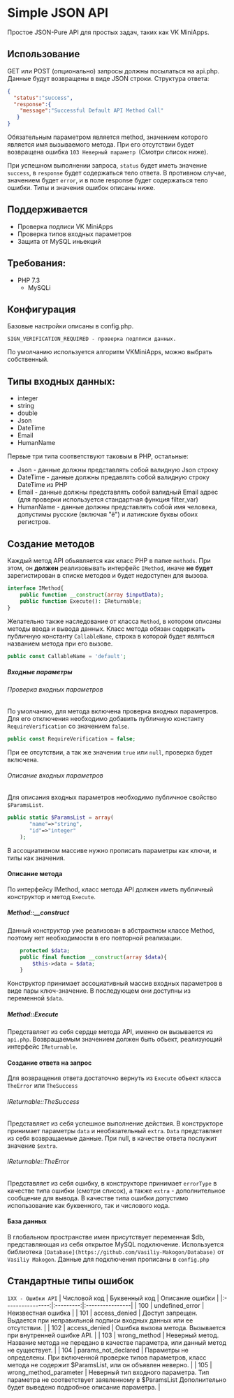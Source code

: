 # Simple JSON API
Простое JSON-Pure API для простых задач, таких как VK MiniApps.
## Использование
GET или POST (опционально) запросы должны посылаться на api.php. Данные будут возвращены в виде JSON строки.
Структура ответа:
```json
{
  "status":"success",
  "response":{
    "message":"Successful Default API Method Call"
   }
}
```
Обязательным параметром является method, значением которого является имя вызываемого метода. При его отсутствии будет возвращена ошибка `103 Неверный параметр `(Смотри список ниже).

При успешном выполнении запроса, `status` будет иметь значение `success`, в `response` будет содержаться тело ответа.
В противном случае, значением будет `error`, и в поле response будет содержаться тело ошибки. Типы и значения ошибок описаны ниже.


## Поддерживается
* Проверка подписи VK MiniApps
* Проверка типов входных параметров
* Защита от MySQL иньекций

## Требования:
* PHP 7.3
    * MySQLi

## Конфигурация
Базовые настройки описаны в config.php. 
```text
SIGN_VERIFICATION_REQUIRED - проверка подпписи данных.
```
 По умолчанию используется алгоритм VKMiniApps, можно выбрать собственный.

## Типы входных данных:
* integer
* string
* double
* Json
* DateTime
* Email
* HumanName 

Первые три типа соответствуют таковым в PHP, остальные: 
* Json - данные должны представлять собой валидную Json строку
* DateTime - данные должны предавлять собой валидную строку DateTime из PHP
* Email - данные должны представлять собой валидный Email адрес (для проверки используется стандартная функция filter_var)
* HumanName - данные должны представлять собой имя человека, допустимы русские (включая "ё") и латинские буквы обоих регистров.

 
## Создание методов
Каждый метод API обьявляется как класс PHP в папке `methods`. При этом, он **должен** реализовывать интерфейс `IMethod`, иначе **не будет** зарегистирован в списке методов и будет недоступен для вызова. 
```php
interface IMethod{
    public function __construct(array $inputData);
    public function Execute(): IReturnable;
}
```

Желательно также наследование от класса `Method`, в котором описаны методы ввода и вывода данных. Класс метода обязан содержать публичную константу `CallableName`, строка в которой будет являться названием метода при его вызове.
```php
public const CallableName = 'default';
```
##### Входные параметры
###### Проверка входных параметров
По умолчанию, для метода включена проверка входных параметров. Для его отключения необходимо добавить публичную константу `RequireVerification` со значением `false`.
```php
public const RequireVerification = false;
```
При ее отсутствии, а так же значении `true` или `null`, проверка будет включена. 
###### Описание входных параметров
Для описания входных параметров необходимо публичное свойство `$ParamsList`.
```php
public static $ParamsList = array(
       "name"=>"string",
       "id"=>"integer"
    );
```
В ассоциативном массиве нужно прописать параметры как ключи, и типы как значения.
#### Описание метода
По интерфейсу IMethod, класс метода API должен иметь публичный конструктор и метод `Execute`.
##### Method::__construct
Данный конструктор уже реализован в абстрактном классе Method, поэтому нет необходимости в его повторной реализации. 
```php
    protected $data;
    public final function __construct(array $data){
        $this->data = $data;
    }
```
Конструктор принимает ассоциативный массив входных параметров в виде пары ключ-значение.
В последующем они доступны из переменной `$data`.
##### Method::Execute
Представляет из себя сердце метода API, именно он вызывается из `api.php`.
Возвращаемым значением должен быть обьект, реализующий интерфейс `IReturnable`.
#### Создание ответа на запрос
Для возвращения ответа достаточно вернуть из `Execute` обьект класса `TheError` или `TheSuccess`

###### IReturnable::TheSuccess
Представляет из себя успешное выполнение действия. В конструкторе принимает параметры `data` и необязательный `extra`.  `Data` представляет из себя возвращаемые данные. При null, в качестве ответа послужит значение `$extra`. 

###### IReturnable::TheError
Представляет из себя ошибку, в конструкторе принимает `errorType` в качестве типа ошибки (смотри список), а также `extra` - дополнительное сообщение для вывода.
В качестве типа ошибки допустимо использование как буквенного, так и числового кода.

#### База данных
В глобальном пространстве имен присутствует переменная $db, представляющая из себя открытое MySQL подключение. Используется библиотека `[Database](https://github.com/Vasiliy-Makogon/Database)` от `Vasiliy Makogon`.
Данные для подключения прописаны в `config.php`

## Стандартные типы ошибок

`1XX - Ошибки API`
| Числовой код | Буквенный код | Описание ошибки |
|:----------------:|:---------:|:----------------|
| 100 | undefined_error | Неизвестная ошибка |
| 101 | access_denied | Доступ запрещен. Выдается при неправильной подписи входных данных или ее отсутствии. |
| 102 | access_denied | Ошибка вызова метода. Вызывается при внутренней ошибке API. |
| 103 | wrong_method | Неверный метод. Название метода не передано в качестве параметра, или данный метод не существует. |
| 104 | params_not_declared | Параметры не определены. При включенной проверке типов параметров, класс метода не содержит $ParamsList, или он объявлен неверно. |
| 105 | wrong_method_parameter | Неверный тип входного параметра. Тип параметра не соответствует заявленному в $ParamsList Дополнительно будет выведено подробное описание параметра. |




